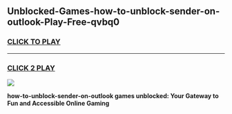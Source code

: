 
## Unblocked-Games-how-to-unblock-sender-on-outlook-Play-Free-qvbq0
<h3>
<a href="https://premium76.site?title=how-to-unblock-sender-on-outlook&ref=18A1">CLICK TO PLAY</a></h3>
<hr>

<h3>
<a href="https://premium76.site?title=how-to-unblock-sender-on-outlook&ref=18A1">CLICK 2 PLAY</a>
  
</h3>

<a href="https://premium76.site?title=how-to-unblock-sender-on-outlook&ref=18A1"><img src="https://clearcache.store/games.png"></a>


**how-to-unblock-sender-on-outlook games unblocked: Your Gateway to Fun and Accessible Online Gaming**
